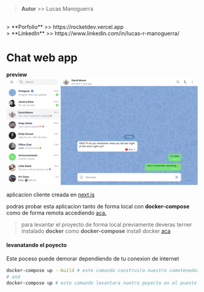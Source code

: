 > **Autor** >> Lucas Manoguerra
<br>
> **Porfolio** >> https://rocketdev.vercel.app
<br>
> **LinkedIn** >> https://www.linkedin.com/in/lucas-r-manoguerra/

# Chat web app

**preview**
![Texto alternativo](./images/screen-shot-chat-app-optimized-webp.webp)

aplicacion cliente creada en [next.js](https://nextjs.org/)

podras probar esta aplicacion tanto de forma local con **docker-compose** como de forma remota accediendo [aca.](https://chat-app-telegrap.vercel.app/)

> para levantar el proyecto de forma local previamente deveras terner instalado **docker** como **docker-compose**
> install docker [aca](https://www.docker.com/)

#### levanatando el poyecto

Este poceso puede demorar dependiendo de tu conexion de internet

```bash
docker-compose up --build # este comando construira nuestro comntenedor
# and
docker-compose up # este comando levantara nuetro poyecto en el puesto ???
```

